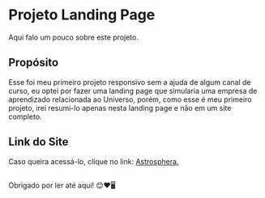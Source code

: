 <h1>Projeto Landing Page</h1>
<p>Aqui falo um pouco sobre este projeto.</p>

## Propósito
<p>Esse foi meu primeiro projeto responsivo sem a ajuda de algum canal de curso, eu optei por fazer uma landing page que simularia uma empresa de aprendizado relacionada ao Universo, porém, como esse é meu primeiro projeto, irei resumi-lo apenas nesta landing page e não em um site completo.</p>

## Link do Site
<p>Caso queira acessá-lo, clique no link: <a href="https://vitorarevalo.github.io/projeto-landing-page/">Astrosphera.</a></p>

##
<p>Obrigado por ler até aqui! 😊❤️🖥️</p>

